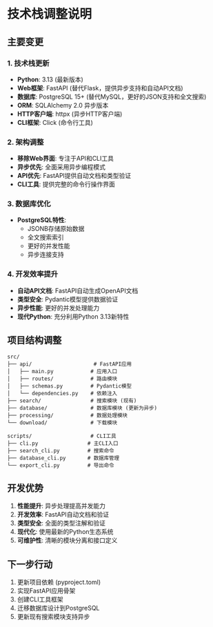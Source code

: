 # 技术栈调整说明

## 主要变更

### 1. 技术栈更新
- **Python**: 3.13 (最新版本)
- **Web框架**: FastAPI (替代Flask，提供异步支持和自动API文档)
- **数据库**: PostgreSQL 15+ (替代MySQL，更好的JSON支持和全文搜索)
- **ORM**: SQLAlchemy 2.0 异步版本
- **HTTP客户端**: httpx (异步HTTP客户端)
- **CLI框架**: Click (命令行工具)

### 2. 架构调整
- **移除Web界面**: 专注于API和CLI工具
- **异步优先**: 全面采用异步编程模式
- **API优先**: FastAPI提供自动文档和类型验证
- **CLI工具**: 提供完整的命令行操作界面

### 3. 数据库优化
- **PostgreSQL特性**: 
  - JSONB存储原始数据
  - 全文搜索索引
  - 更好的并发性能
  - 异步连接支持

### 4. 开发效率提升
- **自动API文档**: FastAPI自动生成OpenAPI文档
- **类型安全**: Pydantic模型提供数据验证
- **异步性能**: 更好的并发处理能力
- **现代Python**: 充分利用Python 3.13新特性

## 项目结构调整

```
src/
├── api/                    # FastAPI应用
│   ├── main.py            # 应用入口
│   ├── routes/            # 路由模块
│   ├── schemas.py         # Pydantic模型
│   └── dependencies.py    # 依赖注入
├── search/                # 搜索模块 (现有)
├── database/              # 数据库模块 (更新为异步)
├── processing/            # 数据处理模块
└── download/              # 下载模块

scripts/                   # CLI工具
├── cli.py                # 主CLI入口
├── search_cli.py         # 搜索命令
├── database_cli.py       # 数据库管理
└── export_cli.py         # 导出命令
```

## 开发优势

1. **性能提升**: 异步处理提高并发能力
2. **开发效率**: FastAPI自动文档和验证
3. **类型安全**: 全面的类型注解和验证
4. **现代化**: 使用最新的Python生态系统
5. **可维护性**: 清晰的模块分离和接口定义

## 下一步行动

1. 更新项目依赖 (pyproject.toml)
2. 实现FastAPI应用骨架
3. 创建CLI工具框架
4. 迁移数据库设计到PostgreSQL
5. 更新现有搜索模块支持异步